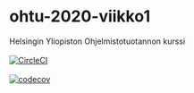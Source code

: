 # ohtu-2020-viikko1
Helsingin Yliopiston Ohjelmistotuotannon kurssi
<br><br>
[![CircleCI](https://circleci.com/gh/pemalm/ohtu-2020-viikko1.svg?style=svg)](https://circleci.com/gh/pemalm/ohtu-2020-viikko1)
<br><br>
[![codecov](https://codecov.io/gh/pemalm/ohtu-2020-viikko1/branch/master/graph/badge.svg)](https://codecov.io/gh/pemalm/ohtu-2020-viikko1)
<br><br>

